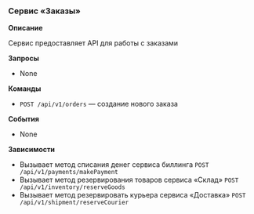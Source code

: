 ### Сервис «Заказы»

**Описание**

Сервис предоставляет API для работы с заказами

**Запросы**

- None

**Команды**

- `POST /api/v1/orders` — создание нового заказа

**События**

- None

**Зависимости**

- Вызывает метод списания денег сервиса биллинга `POST /api/v1/payments/makePayment`
- Вызывает метод резервирования товаров сервиса «Склад» `POST /api/v1/inventory/reserveGoods`
- Вызывает метод резервировать курьера сервиса «Доставка» `POST /api/v1/shipment/reserveCourier`